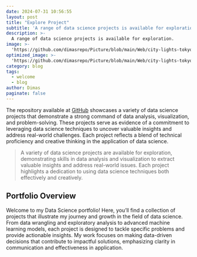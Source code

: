 ```yaml
---
date: 2024-07-31 10:56:55
layout: post
title: "Explore Project"
subtitle: 'A range of data science projects is available for exploration.'
description: >-
  A range of data science projects is available for exploration.
image: >-
  'https://github.com/dimasrepo/Picture/blob/main/Web/city-lights-tokyo-night-city-wallpaper.jpg'
optimized_image: >-
  'https://github.com/dimasrepo/Picture/blob/main/Web/city-lights-tokyo-night-city-wallpaper.jpg'
category: blog
tags:
  - welcome
  - blog
author: Dimas
paginate: false
---
```

The repository available at [GitHub](https://github.com/dimasrepo) showcases a variety of data science projects that demonstrate a strong command of data analysis, visualization, and problem-solving. These projects serve as evidence of a commitment to leveraging data science techniques to uncover valuable insights and address real-world challenges. Each project reflects a blend of technical proficiency and creative thinking in the application of data science.

> A variety of data science projects are available for exploration, demonstrating skills in data analysis and visualization to extract valuable insights and address real-world issues. Each project highlights a dedication to using data science techniques both effectively and creatively.

## Portfolio Overview

Welcome to my Data Science portfolio! Here, you’ll find a collection of projects that illustrate my journey and growth in the field of data science. From data wrangling and exploratory analysis to advanced machine learning models, each project is designed to tackle specific problems and provide actionable insights. My work focuses on making data-driven decisions that contribute to impactful solutions, emphasizing clarity in communication and effectiveness in application.

